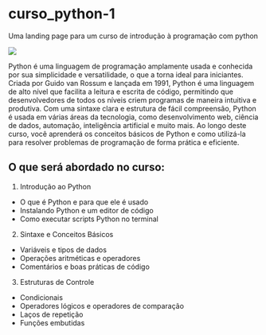 # curso_python-1
Uma landing page para um curso de introdução à programação com python

<img src="https://w7.pngwing.com/pngs/234/329/png-transparent-python-logo-thumbnail.png">

Python é uma linguagem de programação amplamente usada e conhecida por sua simplicidade e versatilidade, o que a torna ideal para iniciantes. Criada por Guido van Rossum e lançada em 1991, Python é uma linguagem de alto nível que facilita a leitura e escrita de código, permitindo que desenvolvedores de todos os níveis criem programas de maneira intuitiva e produtiva. Com uma sintaxe clara e estrutura de fácil compreensão, Python é usada em várias áreas da tecnologia, como desenvolvimento web, ciência de dados, automação, inteligência artificial e muito mais. Ao longo deste curso, você aprenderá os conceitos básicos de Python e como utilizá-la para resolver problemas de programação de forma prática e eficiente.

<h2>O que será abordado no curso:</h2>


1. Introdução ao Python

<ul>
    <li>O que é Python e para que ele é usado</li>
    <li>Instalando Python e um editor de código</li>
    <li>Como executar scripts Python no terminal</li>
</ul>

2. Sintaxe e Conceitos Básicos

<ul>
    <li>Variáveis e tipos de dados</li>
    <li>Operações aritméticas e operadores</li>
    <li>Comentários e boas práticas de código</li>
</ul>

3. Estruturas de Controle

  <ul>  
    <li>Condicionais</li>
    <li>Operadores lógicos e operadores de comparação</li>
    <li>Laços de repetição</li>
    <li>Funções embutidas</li>
</ul>

